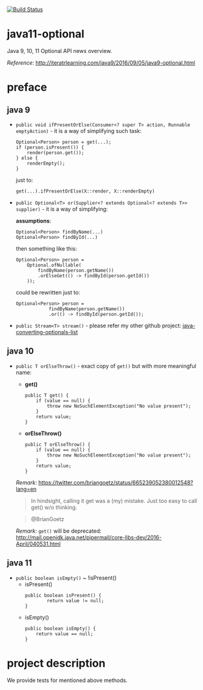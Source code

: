 [![Build Status](https://travis-ci.com/mtumilowicz/java11-optional.svg?branch=master)](https://travis-ci.com/mtumilowicz/java11-optional)

# java11-optional
Java 9, 10, 11 Optional API news overview.

_Reference_: http://iteratrlearning.com/java9/2016/09/05/java9-optional.html

# preface
## java 9
* `public void ifPresentOrElse(Consumer<? super T> action, Runnable emptyAction)` -
it is a way of simplifying such task:
    ```
    Optional<Person> person = get(...);
    if (person.isPresent()) {
        render(person.get());
    } else {
        renderEmpty();
    }
    ```
    just to:
    ```
    get(...).ifPresentOrElse(X::render, X::renderEmpty)
    ```
* `public Optional<T> or(Supplier<? extends Optional<? extends T>> supplier)` - 
it is a way of simplifying:

    **assumptions**:
    ```
    Optional<Person> findByName(...)
    Optional<Person> findById(...)
    ```
    then something like this:
    ```
    Optional<Person> person = 
        Optional.ofNullable(
            findByName(person.getName())
            .orElseGet(() -> findById(person.getId())
        ));
    ```
    could be rewritten just to:
    ```
    Optional<Person> person = 
                findByName(person.getName())
                .or(() -> findById(person.getId());
    ```
* `public Stream<T> stream()` - please refer my other github project:
[java-converting-optionals-list](https://github.com/mtumilowicz/java-converting-optionals-list)

## java 10
* `public T orElseThrow()` - exact copy of `get()` but with more
meaningful name:
    * **get()**
        ```
        public T get() {
            if (value == null) {
                throw new NoSuchElementException("No value present");
            }
            return value;
        }    
        ```
    * **orElseThrow()**
        ```
        public T orElseThrow() {
            if (value == null) {
                throw new NoSuchElementException("No value present");
            }
            return value;
        }    
        ```
    _Remark_: https://twitter.com/briangoetz/status/665239052380012548?lang=en
    > In hindsight, calling it get was a (my) mistake. 
    Just too easy to call get() w/o thinking.
    
    > @BrianGoetz
    
    _Remark_: `get()` will be deprecated: http://mail.openjdk.java.net/pipermail/core-libs-dev/2016-April/040531.html

## java 11
* `public boolean isEmpty()` ~ !isPresent()
    * isPresent()
        ```
        public boolean isPresent() {
                return value != null;
        }
        ```
    * isEmpty()
        ```
        public boolean isEmpty() {
            return value == null;
        }
        ```

# project description
We provide tests for mentioned above methods.